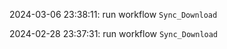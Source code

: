 2024-03-06 23:38:11: run workflow `Sync_Download` 

2024-02-28 23:37:31: run workflow `Sync_Download` 


